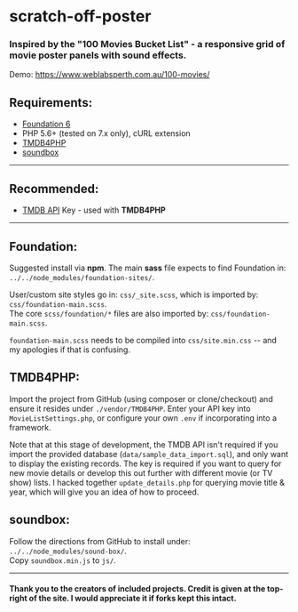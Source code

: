 scratch-off-poster
==================

### Inspired by the "100 Movies Bucket List" - a responsive grid of movie poster panels with sound effects.
Demo: https://www.weblabsperth.com.au/100-movies/

Requirements:
------------

* [Foundation 6](https://foundation.zurb.com/sites/docs/installation.html)
* PHP 5.6+ (tested on 7.x only), cURL extension
* [TMDB4PHP](https://github.com/kdallas/TMDB4PHP)
* [soundbox](https://github.com/sbrl/soundbox)

---

Recommended:
-----------
* [TMDB API](https://www.themoviedb.org/documentation/api) Key - used with **TMDB4PHP**
 
---

Foundation:
----------
Suggested install via **npm**.  The main **sass** file expects to find Foundation in:  
`../../node_modules/foundation-sites/`.

User/custom site styles go in: `css/_site.scss`, which is imported by: `css/foundation-main.scss`.  
The core `scss/foundation/*` files are also imported by: `css/foundation-main.scss`.

`foundation-main.scss` needs to be compiled into `css/site.min.css` -- and my apologies if that is confusing.


TMDB4PHP:
--------
Import the project from GitHub (using composer or clone/checkout) and ensure it resides under `./vendor/TMDB4PHP`.
Enter your API key into `MovieListSettings.php`, or configure your own `.env` if incorporating into a framework.

Note that at this stage of development, the TMDB API isn't required if you import the provided database (`data/sample_data_import.sql`), and only want to display the existing records.
The key is required if you want to query for new movie details or develop this out further with different movie (or TV show) lists.  I hacked together `update_details.php` for querying movie title & year, which will give you an idea of how to proceed.

soundbox:
--------
Follow the directions from GitHub to install under:  
`../../node_modules/sound-box/`.  
Copy `soundbox.min.js` to `js/`.

---

#### Thank you to the creators of included projects.  Credit is given at the top-right of the site.  I would appreciate it if forks kept this intact.
